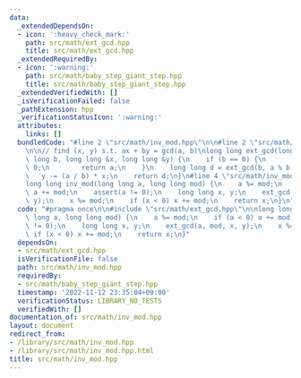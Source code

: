 ```yaml
---
data:
  _extendedDependsOn:
  - icon: ':heavy_check_mark:'
    path: src/math/ext_gcd.hpp
    title: src/math/ext_gcd.hpp
  _extendedRequiredBy:
  - icon: ':warning:'
    path: src/math/baby_step_giant_step.hpp
    title: src/math/baby_step_giant_step.hpp
  _extendedVerifiedWith: []
  _isVerificationFailed: false
  _pathExtension: hpp
  _verificationStatusIcon: ':warning:'
  attributes:
    links: []
  bundledCode: "#line 2 \"src/math/inv_mod.hpp\"\n\n#line 2 \"src/math/ext_gcd.hpp\"\
    \n\n// find (x, y) s.t. ax + by = gcd(a, b)\nlong long ext_gcd(long long a, long\
    \ long b, long long &x, long long &y) {\n    if (b == 0) {\n        x = 1, y =\
    \ 0;\n        return a;\n    }\n    long long d = ext_gcd(b, a % b, y, x);\n \
    \   y -= (a / b) * x;\n    return d;\n}\n#line 4 \"src/math/inv_mod.hpp\"\n\n\
    long long inv_mod(long long a, long long mod) {\n    a %= mod;\n    if (a < 0)\
    \ a += mod;\n    assert(a != 0);\n    long long x, y;\n    ext_gcd(a, mod, x,\
    \ y);\n    x %= mod;\n    if (x < 0) x += mod;\n    return x;\n}\n"
  code: "#pragma once\n\n#include \"src/math/ext_gcd.hpp\"\n\nlong long inv_mod(long\
    \ long a, long long mod) {\n    a %= mod;\n    if (a < 0) a += mod;\n    assert(a\
    \ != 0);\n    long long x, y;\n    ext_gcd(a, mod, x, y);\n    x %= mod;\n   \
    \ if (x < 0) x += mod;\n    return x;\n}"
  dependsOn:
  - src/math/ext_gcd.hpp
  isVerificationFile: false
  path: src/math/inv_mod.hpp
  requiredBy:
  - src/math/baby_step_giant_step.hpp
  timestamp: '2022-11-12 23:35:04+09:00'
  verificationStatus: LIBRARY_NO_TESTS
  verifiedWith: []
documentation_of: src/math/inv_mod.hpp
layout: document
redirect_from:
- /library/src/math/inv_mod.hpp
- /library/src/math/inv_mod.hpp.html
title: src/math/inv_mod.hpp
---
```

